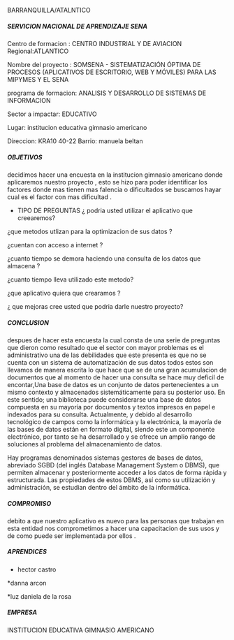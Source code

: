    BARRANQUILLA/ATALNTICO

  ##### SERVICION NACIONAL DE APRENDIZAJE SENA 

 Centro de formacion : CENTRO INDUSTRIAL Y DE AVIACION           Regional:ATLANTICO

 Nombre del proyecto : SOMSENA - SISTEMATIZACIÓN ÓPTIMA DE PROCESOS (APLICATIVOS DE ESCRITORIO, WEB Y MÓVILES) PARA LAS MIPYMES Y EL SENA

programa de formacion: ANALISIS Y DESARROLLO DE SISTEMAS DE INFORMACION

Sector a impactar: EDUCATIVO

Lugar: institucion educativa gimnasio americano

Direccion: KRA10 40-22                Barrio: manuela beltan

##### OBJETIVOS

decidimos  hacer una encuesta en la institucion gimnasio americano donde aplicaremos nuestro proyecto , esto se hizo para poder identificar los factores donde mas tienen mas falencia o dificultados se buscamos hayar cual es el factor con mas dificultad .

- TIPO DE PREGUNTAS 
¿ podria usted utilizar el aplicativo que creearemos?

¿que metodos utlizan para la optimizacion de sus datos ?

¿cuentan con acceso a internet ?

¿cuanto tiempo se demora haciendo una consulta de los datos que almacena ?

¿cuanto tiempo lleva utilizado este metodo?

¿que aplicativo quiera que crearamos ?

¿ que mejoras cree usted que podria darle nuestro proyecto?



##### CONCLUSION

despues de hacer esta encuesta la cual consta de una serie de preguntas que dieron como resultado que el sector con mayor problemas es el administrativo una de las debilidades que este presenta es que no se cuenta con un sistema de  automatización de  sus datos todos estos son llevamos de manera escrita lo que hace que se de una gran acumulacion de documentos que al momento de hacer una consulta se hace muy deficil de encontar,Una base de datos es un conjunto de datos pertenecientes a un mismo contexto y almacenados sistemáticamente para su posterior uso. En este sentido; una biblioteca puede considerarse una base de datos compuesta en su mayoría por documentos y textos impresos en papel e indexados para su consulta. Actualmente, y debido al desarrollo tecnológico de campos como la informática y la electrónica, la mayoría de las bases de datos están en formato digital, siendo este un componente electrónico, por tanto se ha desarrollado y se ofrece un amplio rango de soluciones al problema del almacenamiento de datos. 

Hay programas denominados sistemas gestores de bases de datos, abreviado SGBD (del inglés Database Management System o DBMS), que permiten almacenar y posteriormente acceder a los datos de forma rápida y estructurada. Las propiedades de estos DBMS, así como su utilización y administración, se estudian dentro del ámbito de la informática.

##### COMPROMISO

debito a que nuestro aplicativo es nuevo para las personas que trabajan en esta entidad nos comprometimos a hacer una capacitacion de sus usos y de como puede ser implementada por ellos .


##### APRENDICES

* hector castro

*danna arcon

*luz daniela de la rosa 

##### EMPRESA

INSTITUCION EDUCATIVA GIMNASIO AMERICANO


